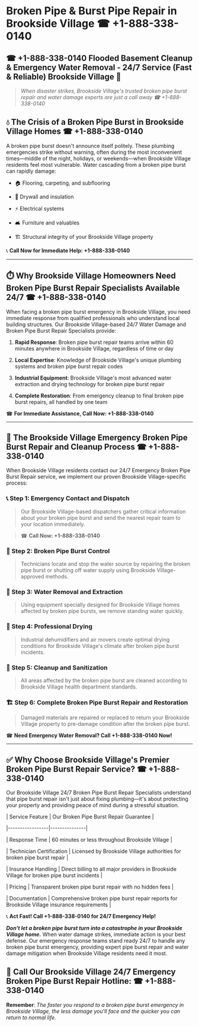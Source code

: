 # Broken Pipe & Burst Pipe Repair in Brookside Village ☎ +1-888-338-0140  
## ☎ +1-888-338-0140 Flooded Basement Cleanup & Emergency Water Removal - 24/7 Service (Fast & Reliable) Brookside Village 🚨  

> *When disaster strikes, Brookside Village's trusted broken pipe burst repair and water damage experts are just a call away ☎ +1-888-338-0140*  

## 💧 The Crisis of a Broken Pipe Burst in Brookside Village Homes ☎ +1-888-338-0140  

A broken pipe burst doesn't announce itself politely. These plumbing emergencies strike without warning, often during the most inconvenient times—middle of the night, holidays, or weekends—when Brookside Village residents feel most vulnerable. Water cascading from a broken pipe burst can rapidly damage:  

* 🏠 Flooring, carpeting, and subflooring  
* 🧱 Drywall and insulation  
* ⚡ Electrical systems  
* 🛋️ Furniture and valuables  
* 🏗️ Structural integrity of your Brookside Village property  

📞 **Call Now for Immediate Help: +1-888-338-0140**  

---  

## ⏱️ Why Brookside Village Homeowners Need Broken Pipe Burst Repair Specialists Available 24/7 ☎ +1-888-338-0140  

When facing a broken pipe burst emergency in Brookside Village, you need immediate response from qualified professionals who understand local building structures. Our Brookside Village-based 24/7 Water Damage and Broken Pipe Burst Repair Specialists provide:  

1. **Rapid Response**: Broken pipe burst repair teams arrive within 60 minutes anywhere in Brookside Village, regardless of time or day  
2. **Local Expertise**: Knowledge of Brookside Village's unique plumbing systems and broken pipe burst repair codes  
3. **Industrial Equipment**: Brookside Village's most advanced water extraction and drying technology for broken pipe burst repair  
4. **Complete Restoration**: From emergency cleanup to final broken pipe burst repairs, all handled by one team  

☎ **For Immediate Assistance, Call Now: +1-888-338-0140**  

---  

## 🔧 The Brookside Village Emergency Broken Pipe Burst Repair and Cleanup Process ☎ +1-888-338-0140  

When Brookside Village residents contact our 24/7 Emergency Broken Pipe Burst Repair service, we implement our proven Brookside Village-specific process:  

### 📞 Step 1: Emergency Contact and Dispatch  
> Our Brookside Village-based dispatchers gather critical information about your broken pipe burst and send the nearest repair team to your location immediately.  
> ☎ **Call Now: +1-888-338-0140**  

### 🚿 Step 2: Broken Pipe Burst Control  
> Technicians locate and stop the water source by repairing the broken pipe burst or shutting off water supply using Brookside Village-approved methods.  

### 🌊 Step 3: Water Removal and Extraction  
> Using equipment specially designed for Brookside Village homes affected by broken pipe bursts, we remove standing water quickly.  

### 💨 Step 4: Professional Drying  
> Industrial dehumidifiers and air movers create optimal drying conditions for Brookside Village's climate after broken pipe burst incidents.  

### 🧼 Step 5: Cleanup and Sanitization  
> All areas affected by the broken pipe burst are cleaned according to Brookside Village health department standards.  

### 🏗️ Step 6: Complete Broken Pipe Burst Repair and Restoration  
> Damaged materials are repaired or replaced to return your Brookside Village property to pre-damage condition after the broken pipe burst.  

☎ **Need Emergency Water Removal? Call +1-888-338-0140 Now!**  

---  

## ✅ Why Choose Brookside Village's Premier Broken Pipe Burst Repair Service? ☎ +1-888-338-0140  

Our Brookside Village 24/7 Broken Pipe Burst Repair Specialists understand that pipe burst repair isn't just about fixing plumbing—it's about protecting your property and providing peace of mind during a stressful situation.  

| Service Feature | Our Broken Pipe Burst Repair Guarantee |  
|-----------------|---------------|  
| Response Time | 60 minutes or less throughout Brookside Village |  
| Technician Certification | Licensed by Brookside Village authorities for broken pipe burst repair |  
| Insurance Handling | Direct billing to all major providers in Brookside Village for broken pipe burst incidents |  
| Pricing | Transparent broken pipe burst repair with no hidden fees |  
| Documentation | Comprehensive broken pipe burst repair reports for Brookside Village insurance requirements |  

📞 **Act Fast! Call +1-888-338-0140 for 24/7 Emergency Help!**  

***Don't let a broken pipe burst turn into a catastrophe in your Brookside Village home.*** When water damage strikes, immediate action is your best defense. Our emergency response teams stand ready 24/7 to handle any broken pipe burst emergency, providing expert pipe burst repair and water damage mitigation when Brookside Village residents need it most.  

## 📱 Call Our Brookside Village 24/7 Emergency Broken Pipe Burst Repair Hotline: ☎ +1-888-338-0140  

**Remember**: *The faster you respond to a broken pipe burst emergency in Brookside Village, the less damage you'll face and the quicker you can return to normal life.*